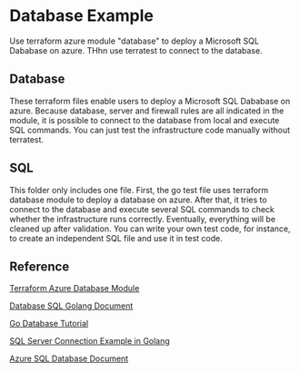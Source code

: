 # Database Example

Use terraform azure module "database" to deploy a Microsoft SQL Dababase on azure. THhn use terratest to connect to the database.

## Database

These terraform files enable users to deploy a Microsoft SQL Dababase on azure. Because database, server and firewall rules are all indicated in the module, it is possible to connect to the database from local and execute SQL commands. You can just test the infrastructure code manually without terratest.

## SQL

This folder only includes one file. First, the go test file uses terraform database module to deploy a database on azure. After that, it tries to connect to the database and execute several SQL commands to check whether the infrastructure runs correctly. Eventually, everything will be cleaned up after validation. You can write your own test code, for instance, to create an independent SQL file and use it in test code.

## Reference

[Terraform Azure Database Module](https://registry.terraform.io/modules/Azure/database/azurerm/)

[Database SQL Golang Document](https://golang.org/pkg/database/sql/)

[Go Database Tutorial](http://go-database-sql.org/)

[SQL Server Connection Example in Golang](https://mathaywardhill.com/2017/04/27/get-started-with-golang-and-sql-server-in-visual-studio-code/)

[Azure SQL Database Document](https://docs.microsoft.com/en-us/azure/sql-database/)